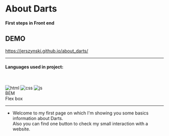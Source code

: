 # About Darts

#### First steps in Front end

## DEMO

https://jerszynski.github.io/about_darts/

---

#### Languages used in project:

<br />

![html](https://img.icons8.com/color/48/null/html-5--v1.png) ![css](https://img.icons8.com/color/48/null/css3.png) ![js](https://img.icons8.com/color/48/null/javascript--v1.png)<br>
BEM<br>
Flex box<br>

---

- Welcome to my first page on which I'm showing you some basics information about Darts. <br />
  Also you can find one button to check my small interaction with a website.
  <br />
  <br />
